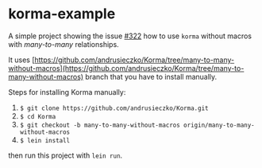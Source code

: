 # korma-example

A simple project showing the issue [#322](https://github.com/korma/Korma/issues/322) how to use `korma` without macros with *many-to-many* relationships.

It uses [https://github.com/andrusieczko/Korma/tree/many-to-many-without-macros](https://github.com/andrusieczko/Korma/tree/many-to-many-without-macros) branch that you have to install manually.

Steps for installing Korma manually:

1. `$ git clone https://github.com/andrusieczko/Korma.git`
2. `$ cd Korma`
3. `$ git checkout -b many-to-many-without-macros origin/many-to-many-without-macros`
4. `$ lein install`

then run this project with `lein run`.
